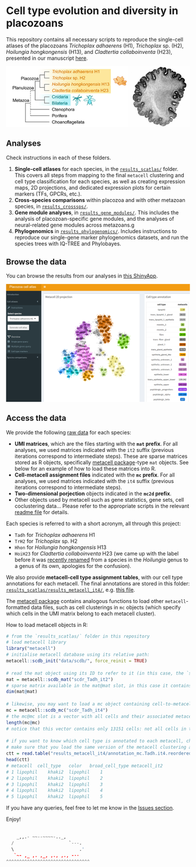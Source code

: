# Cell type evolution and diversity in placozoans

This repository contains all necessary scripts to reproduce the single-cell atlases of the placozoans *Trichoplax adhaerens* (H1), *Trichoplax* sp. (H2), *Hoilungia hongkongensis* (H13), and *Cladtertia collaboinventa* (H23), presented in our manuscript [here](https://github.com/sebepedroslab/placozoa-cell-type-evol).

![placozoan tree of life](data/fig_tree.png)

## Analyses

Check instructions in each of these folders.

1. **Single-cell atlases** for each species, in the [`results_scatlas/`](results_scatlas/) folder. This covers all steps from mapping to the final `metacell` clustering and cell type classification for each species, as well as creating expression maps, 2D projections, and dedicated expression plots for certain markers (TFs, GPCRs, etc.).
2. **Cross-species comparisons** within placozoa and with other metazoan species, in [`results_crosssps/`](results_crosssps/).
3. **Gene module analyses**, in [`results_gene_modules/`](results_gene_modules/). This includes the analysis of placozoan-specific gene modules, and the analyses of neural-related gene modules across metazoans.g
4. **Phylogenomics** in [`results_phylogenomics/`](results_phylogenomics). Includes instructions to reproduce our single-gene marker phylogenomics datasets, and run the species trees with IQ-TREE and Phylobayes.

## Browse the data

You can browse the results from our analyses in [this ShinyApp](https://sebelab.crg.eu/placozoa_cell_atlas/).

![snapshot of the database](data/fig_snap.png)

## Access the data

We provide the following [raw data](results_scatlas/data/scdb) for each species:

* **UMI matrices**, which are the files starting with the **`mat` prefix**. For all analyses, we used matrices indicated with the `it2` suffix (previous iterations correspond to intermediate steps). These are sparse matrices stored as R objects, specifically [metacell package](https://tanaylab.github.io/metacell/)-type `mat` objects. See below for an example of how to load these matrices into R.
* **Cell-metacell assignment files** indicated with the **`mc` prefix**. For all analyses, we used matrices indicated with the `it4` suffix (previous iterations correspond to intermediate steps).
* **Two-dimensional porjection** objects indicated in the **`mc2d` prefix**.
* Other objects used by metacell such as gene statistics, gene sets, cell coclustering data... Please refer to the appropriate scripts in the relevant [readme file](results_scatlas/README.md`) for details.

Each species is referred to with a short acronym, all through this project:

* `Tadh` for *Trichoplax adhaerens* H1
* `TrH2` for *Trichoplax* sp. H2
* `Hhon` for *Hoilungia hongkongensis* H13
* `HoiH23` for *Cladtertia collaboinventa* H23 (we came up with the label before it was [recently renamed](https://www.frontiersin.org/articles/10.3389/fevo.2022.1016357/full) from a species in the *Hoilungia* genus to a genus of its own, apologies for the confusion).

We also provide **metacell-cell type assignment tables**, with our cell type annotations for each metacell. The final annotations are stored in this folder: [`results_scatlas/results_metacell_it4/`](results_scatlas/results_metacell_it4/), e.g. [this file](results_scatlas/results_metacell_it4/annotation_mc.Tadh.it4.reordered.tsv).

The [metacell package]([url](https://tanaylab.github.io/metacell/)) contains analogous functions to load other `metacell`-formatted data files, such as cell clusterings in `mc` objects (which specify which cells in the UMI matrix belong to each metacell cluster).

How to load metacell objects in R:

```R
# from the `results_scatlas/` folder in this repository
# load metacell library
library("metacell")
# initialise metacell database using its relative path:
metacell::scdb_init("data/scdb/", force_reinit = TRUE)

# read the mat object using its ID to refer to it (in this case, the `scdr_Tadh_it2` bit); there ara analogous files for metacells, etc
mat = metacell::scdb_mat("scdr_Tadh_it2")
# sparse matrix available in the mat@mat slot, in this case it contains 16386 genes x 13236 cells
dim(mat@mat)

# likewise, you may want to load a mc object containing cell-to-metacell assignments
mc = metacell::scdb_mc("scdr_Tadh_it4")
# the mc@mc slot is a vector with all cells and their associated metacell
length(mc@mc)
# notice that this vector contains only 13151 cells: not all cells in the mat@mat matrix are classified into a metacell

# if you want to know which cell type is annotated to each metacell, check the mc annotation file
# make sure that you load the same version of the metacell clustering as in the mc object, in this case, it4
ctt = read.table("results_metacell_it4/annotation_mc.Tadh.it4.reordered.tsv", header = TRUE)
head(ctt)
# metacell	cell_type	color	broad_cell_type	metacell_it2
# 1	lipophil	khaki2	lipophil	1
# 2	lipophil	khaki2	lipophil	2
# 3	lipophil	khaki2	lipophil	3
# 4	lipophil	khaki2	lipophil	4
# 5	lipophil	khaki2	lipophil	5
```

If you have any queries, feel free to let me know in the [Issues section](https://github.com/xgrau/placozoa-cell-type-evolution/issues).

Enjoy!

```python

    _,,.- ~~--~~~~-.._,
  /                     `---.
  \                         .'
   `~- ,_ ,. ,_, ,., ,., -··
^^^^^^^^^^^^^^^^^^^^^^^^^^^^^^^^
```
